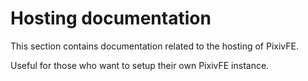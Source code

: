 # Hosting documentation

This section contains documentation related to the hosting of PixivFE. 

Useful for those who want to setup their own PixivFE instance.
